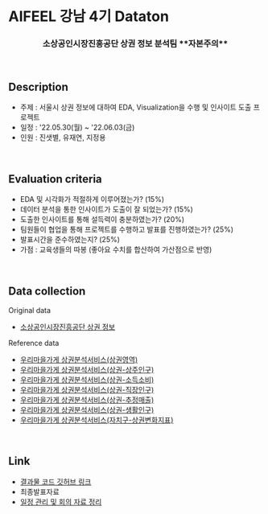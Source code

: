 # AIFEEL 강남 4기 Dataton

<h3 align="center"> 소상공인시장진흥공단 상권 정보 분석팀 **자본주의** </h3>

<br>

## Description

- 주제 : 서울시 상권 정보에 대하여 EDA, Visualization을 수행 및 인사이트 도출 프로젝트
- 일정 : '22.05.30(월) ~ '22.06.03(금)
- 인원 : 진샛별, 유재연, 지정용


<br>

## Evaluation criteria

- EDA 및 시각화가 적절하게 이루어졌는가? (15%)
- 데이터 분석을 통한 인사이트가 도출이 잘 되었는가? (15%)
- 도출한 인사이트를 통해 설득력이 충분하였는가? (20%)
- 팀원들이 협업을 통해 프로젝트를 수행하고 발표를 진행하였는가? (25%)
- 발표시간을 준수하였는지? (25%)
- 가점 : 교육생들의 따봉 (좋아요 수치를 합산하여 가산점으로 반영)

<br>

## Data collection
Original data
- [소상공인시장진흥공단 상권 정보](https://www.data.go.kr/data/15083033/fileData.do)

Reference data
- [우리마을가게 상권분석서비스(상권영역)](https://data.seoul.go.kr/dataList/OA-15560/S/1/datasetView.do)
- [우리마을가게 상권분석서비스(상권-상주인구)](https://data.seoul.go.kr/dataList/OA-15584/S/1/datasetView.do#)
- [우리마을가게 상권분석서비스(상권-소득소비)](https://data.seoul.go.kr/dataList/OA-21278/S/1/datasetView.do)
- [우리마을가게 상권분석서비스(상권-직장인구)](https://data.seoul.go.kr/dataList/OA-15569/S/1/datasetView.do)
- [우리마을가게 상권분석서비스(상권-추정매출)](https://data.seoul.go.kr/dataList/OA-15572/S/1/datasetView.do)
- [우리마을가게 상권분석서비스(상권-생활인구)](https://data.seoul.go.kr/dataList/OA-15568/S/1/datasetView.do)
- [우리마을가게 상권분석서비스(자치구-상권변화지표)](https://data.seoul.go.kr/dataList/OA-15567/S/1/datasetView.do)


<br>

## Link
- [결과물 코드 깃허브 링크](https://nbviewer.org/github/aiffel-capitalism/Dataton/blob/main/commercial_district_analysis.ipynb)
- 최종발표자료
- [일정 관리 및 회의 자료 정리](https://docs.google.com/spreadsheets/d/1AqSdUU7JgqSkFH6ltXre85eMR8HsIXwn0CCvsIuPCX8/edit#gid=1461026471)

